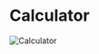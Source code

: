 # Calculator

![Calculator](https://user-images.githubusercontent.com/99041969/235659674-002abb9e-ac98-4dca-a32c-5ef4ec92f6d6.jpg)
